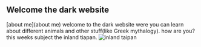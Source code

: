 ## Welcome the dark website 
[about me](about me)
welcome to the dark website were you can learn about different animals and other stuff(like Greek mythalogy). how are you?
this weeks subject the inland tiapan.
![inland taipan](http://digitalmode.net/wp-content/uploads/2016/12/Inland-Taipan.png)

